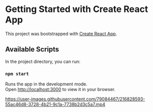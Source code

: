 # Getting Started with Create React App

This project was bootstrapped with [Create React App](https://github.com/facebook/create-react-app).

## Available Scripts

In the project directory, you can run:

### `npm start`

Runs the app in the development mode.\
Open [http://localhost:3000](http://localhost:3000) to view it in your browser.


https://user-images.githubusercontent.com/79084467/216828593-55ac46d8-3728-4b21-9c1a-7738b2d3c5a7.mp4

